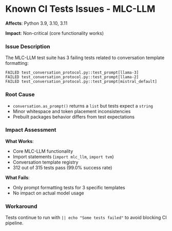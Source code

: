 # Known CI Tests Issues - MLC-LLM

**Affects**: Python 3.9, 3.10, 3.11

**Impact**: Non-critical (core functionality works)

### Issue Description

The MLC-LLM test suite has 3 failing tests related to conversation template formatting:

```
FAILED test_conversation_protocol.py::test_prompt[llama-3]
FAILED test_conversation_protocol.py::test_prompt[llama-2] 
FAILED test_conversation_protocol.py::test_prompt[mistral_default]
```

### Root Cause

- `conversation.as_prompt()` returns a `list` but tests expect a `string`
- Minor whitespace and token placement inconsistencies
- Prebuilt packages behavior differs from test expectations

### Impact Assessment

**What Works**:

- Core MLC-LLM functionality
- Import statements (`import mlc_llm`, `import tvm`)
- Conversation template registry
- 312 out of 315 tests pass (99.0% success rate)

**What Fails**:

- Only prompt formatting tests for 3 specific templates
- No impact on actual model usage

### Workaround

Tests continue to run with `|| echo "Some tests failed"` to avoid blocking CI pipeline.
